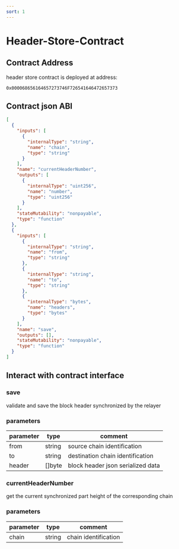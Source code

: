 ```yaml
---
sort: 1
---
```


# Header-Store-Contract

## Contract Address

header store contract is deployed at address:

```
0x000068656164657273746F726541646472657373
```

## Contract json ABI

```json
[
  {
    "inputs": [
      {
        "internalType": "string",
        "name": "chain",
        "type": "string"
      }
    ],
    "name": "currentHeaderNumber",
    "outputs": [
      {
        "internalType": "uint256",
        "name": "number",
        "type": "uint256"
      }
    ],
    "stateMutability": "nonpayable",
    "type": "function"
  },
  {
    "inputs": [
      {
        "internalType": "string",
        "name": "from",
        "type": "string"
      },
      {
        "internalType": "string",
        "name": "to",
        "type": "string"
      },
      {
        "internalType": "bytes",
        "name": "headers",
        "type": "bytes"
      }
    ],
    "name": "save",
    "outputs": [],
    "stateMutability": "nonpayable",
    "type": "function"
  }
]
```

## Interact with contract interface

### save

validate and save the block header synchronized by the relayer

### parameters

| parameter| type   | comment |
| -------- | ------ | ------- |
| from     | string | source chain identification |
| to       | string | destination chain identification |
| header   | []byte | block header json serialized data |

### currentHeaderNumber

get the current synchronized part height of the corresponding chain

### parameters

| parameter | type   | comment |
| --------- | ------ | ------- |
| chain     | string | chain identification |

